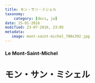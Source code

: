 ```yaml
---
title: モン・サン・ミシェル
taxonomy:
    category: [docs, ja]
date: 15-01-2016
modified: 23-07-2016, 23:05
metadata:
   image: mont-saint-michel_700x392.jpg
---
```

### Le Mont-Saint-Michel

# モン・サン・ミシェル